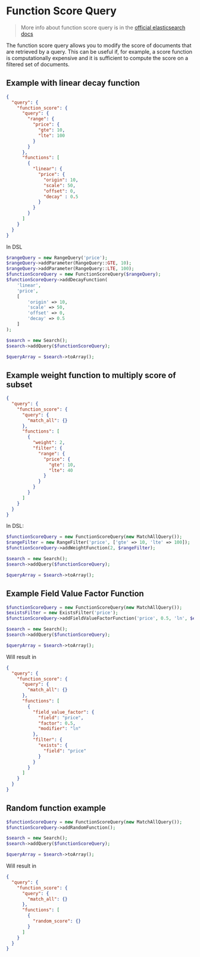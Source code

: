 # Function Score Query

> More info about function score query is in the [official elasticsearch docs][1]

The function score query allows you to modify the score of documents that are retrieved by a query. This can be useful
if, for example, a score function is computationally expensive and it is sufficient to compute the score on a filtered
set of documents.

## Example with linear decay function
```JSON
{
  "query": {
    "function_score": {
      "query": {
        "range": {
          "price": {
            "gte": 10,
            "lte": 100
          }
        }
      },
      "functions": [
        {
          "linear": {
            "price": {
              "origin": 10,
              "scale": 50,
              "offset": 0,
              "decay" : 0.5
            }
          }
        }
      ]
    }
  }
}
```

In DSL

```php
$rangeQuery = new RangeQuery('price');
$rangeQuery->addParameter(RangeQuery::GTE, 10);
$rangeQuery->addParameter(RangeQuery::LTE, 100);
$functionScoreQuery = new FunctionScoreQuery($rangeQuery);
$functionScoreQuery->addDecayFunction(
    'linear',
    'price',
    [
        'origin' => 10,
        'scale' => 50,
        'offset' => 0,
        'decay' => 0.5
    ]
);

$search = new Search();
$search->addQuery($functionScoreQuery);

$queryArray = $search->toArray();
```

## Example weight function to multiply score of subset

```JSON
{
  "query": {
    "function_score": {
      "query": {
        "match_all": {}
      },
      "functions": [
        {
          "weight": 2,
          "filter": {
            "range": {
              "price": {
                "gte": 10,
                "lte": 40
              }
            }
          }
        }
      ]
    }
  }
}
```

In DSL:

```php
$functionScoreQuery = new FunctionScoreQuery(new MatchAllQuery());
$rangeFilter = new RangeFilter('price', ['gte' => 10, 'lte' => 100]);
$functionScoreQuery->addWeightFunction(2, $rangeFilter);

$search = new Search();
$search->addQuery($functionScoreQuery);

$queryArray = $search->toArray();
```

## Example Field Value Factor Function

```php
$functionScoreQuery = new FunctionScoreQuery(new MatchAllQuery());
$existsFilter = new ExistsFilter('price');
$functionScoreQuery->addFieldValueFactorFunction('price', 0.5, 'ln', $existsFilter);

$search = new Search();
$search->addQuery($functionScoreQuery);

$queryArray = $search->toArray();
```

Will result in 

```JSON
{
  "query": {
    "function_score": {
      "query": {
        "match_all": {}
      },
      "functions": [
        {
          "field_value_factor": {
            "field": "price",
            "factor": 0.5,
            "modifier": "ln"
          },
          "filter": {
            "exists": {
              "field": "price"
            }
          }
        }
      ]
    }
  }
}
```

## Random function example

```php
$functionScoreQuery = new FunctionScoreQuery(new MatchAllQuery());
$functionScoreQuery->addRandomFunction();

$search = new Search();
$search->addQuery($functionScoreQuery);

$queryArray = $search->toArray();
```

Will result in

```JSON
{
  "query": {
    "function_score": {
      "query": {
        "match_all": {}
      },
      "functions": [
        {
          "random_score": {}
        }
      ]
    }
  }
}
```

[1]: https://www.elastic.co/guide/en/elasticsearch/reference/current/query-dsl-function-score-query.html
